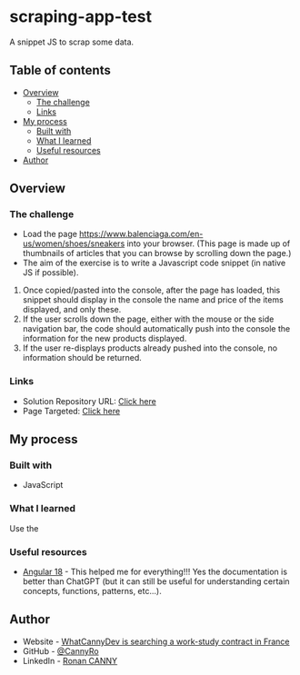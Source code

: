 # scraping-app-test
A snippet JS to scrap some data.

## Table of contents

- [Overview](#overview)
  - [The challenge](#the-challenge)
  - [Links](#links)
- [My process](#my-process)
  - [Built with](#built-with)
  - [What I learned](#what-i-learned)
  - [Useful resources](#useful-resources)
- [Author](#author)

## Overview

### The challenge

- Load the page https://www.balenciaga.com/en-us/women/shoes/sneakers into your browser.
(This page is made up of thumbnails of articles that you can browse by scrolling down the page.)
- The aim of the exercise is to write a Javascript code snippet (in native JS if possible).
1) Once copied/pasted into the console, after the page has loaded, this snippet should display in the console the name and price of the items displayed, and only these.
2) If the user scrolls down the page, either with the mouse or the side navigation bar, the code should automatically push into the console the information for the new products displayed.
3) If the user re-displays products already pushed into the console, no information should be returned.

### Links

- Solution Repository URL: [Click here](https://github.com/CannyRo/scraping-app-test)
- Page Targeted: [Click here](https://www.balenciaga.com/en-us/women/shoes/sneakers)

## My process

### Built with

- JavaScript

### What I learned

Use the 

### Useful resources

- [Angular 18](https://angular.dev/) - This helped me for everything!!! Yes the documentation is better than ChatGPT (but it can still be useful for understanding certain concepts, functions, patterns, etc...).

## Author

- Website - [WhatCannyDev is searching a work-study contract in France](https://cannyro.github.io/hire_mr_canny/en)
- GitHub - [@CannyRo](https://github.com/CannyRo)
- LinkedIn - [Ronan CANNY](https://www.linkedin.com/in/ronan-canny-b29443277/)